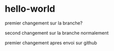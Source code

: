 # hello-world

premier changement sur la branche?

second changement sur la branche normalement

premier changement apres envoi sur github
